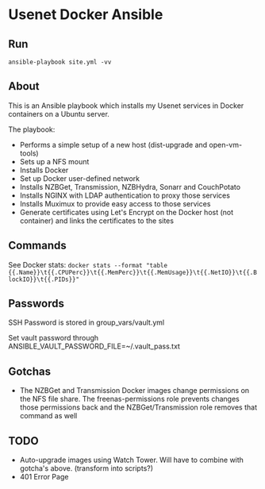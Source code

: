 # Usenet Docker Ansible

## Run

`ansible-playbook site.yml -vv`

## About

This is an Ansible playbook which installs my Usenet services in Docker containers on a Ubuntu server.

The playbook:

-   Performs a simple setup of a new host (dist-upgrade and open-vm-tools)
-   Sets up a NFS mount
-   Installs Docker
-   Set up Docker user-defined network
-   Installs NZBGet, Transmission, NZBHydra, Sonarr and CouchPotato
-   Installs NGINX with LDAP authentication to proxy those services
-   Installs Muximux to provide easy access to those services
-   Generate certificates using Let's Encrypt on the Docker host (not container) and links the certificates to the sites

## Commands

See Docker stats: `docker stats --format "table {{.Name}}\t{{.CPUPerc}}\t{{.MemPerc}}\t{{.MemUsage}}\t{{.NetIO}}\t{{.BlockIO}}\t{{.PIDs}}"`

## Passwords

SSH Password is stored in group_vars/vault.yml

Set vault password through ANSIBLE_VAULT_PASSWORD_FILE=~/.vault_pass.txt

## Gotchas

-   The NZBGet and Transmission Docker images change permissions on the NFS file share. The freenas-permissions role prevents changes those permissions back and the NZBGet/Transmission role removes that command as well

## TODO

-   Auto-upgrade images using Watch Tower. Will have to combine with gotcha's above. (transform into scripts?)
-   401 Error Page
